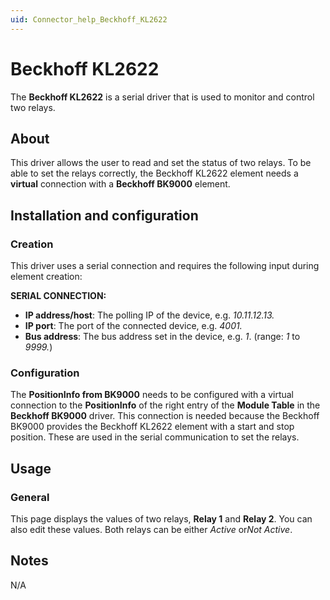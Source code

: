 ```yaml
---
uid: Connector_help_Beckhoff_KL2622
---
```


# Beckhoff KL2622

The **Beckhoff KL2622** is a serial driver that is used to monitor and control two relays.

## About

This driver allows the user to read and set the status of two relays. To be able to set the relays correctly, the Beckhoff KL2622 element needs a **virtual** connection with a **Beckhoff BK9000** element.

## Installation and configuration

### Creation

This driver uses a serial connection and requires the following input during element creation:

**SERIAL CONNECTION:**

- **IP address/host**: The polling IP of the device, e.g. *10.11.12.13.*
- **IP port**: The port of the connected device, e.g. *4001.*
- **Bus address**: The bus address set in the device, e.g. *1*. (range: *1* to *9999.*)

### Configuration

The **PositionInfo from BK9000** needs to be configured with a virtual connection to the **PositionInfo** of the right entry of the **Module Table** in the **Beckhoff BK9000** driver. This connection is needed because the Beckhoff BK9000 provides the Beckhoff KL2622 element with a start and stop position. These are used in the serial communication to set the relays.

## Usage

### General

This page displays the values of two relays, **Relay 1** and **Relay 2**. You can also edit these values. Both relays can be either *Active* or*Not Active*.

## Notes

N/A
